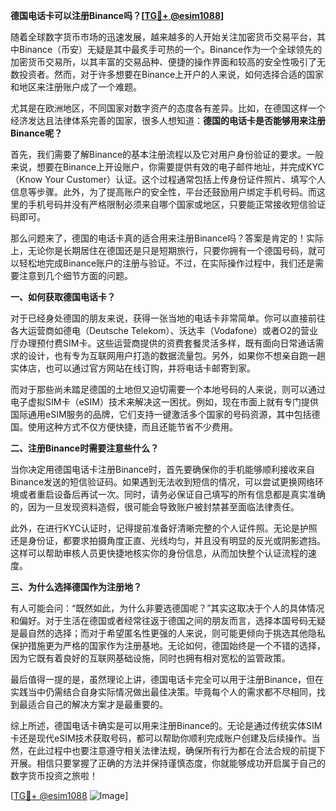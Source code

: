 **德国电话卡可以注册Binance吗？[[TG💪+ @esim1088](https://t.me/s/esim1088)]**

随着全球数字货币市场的迅速发展，越来越多的人开始关注加密货币交易平台，其中Binance（币安）无疑是其中最炙手可热的一个。Binance作为一个全球领先的加密货币交易所，以其丰富的交易品种、便捷的操作界面和较高的安全性吸引了无数投资者。然而，对于许多想要在Binance上开户的人来说，如何选择合适的国家和地区来注册账户成了一个难题。

尤其是在欧洲地区，不同国家对数字资产的态度各有差异。比如，在德国这样一个经济发达且法律体系完善的国家，很多人想知道：**德国的电话卡是否能够用来注册Binance呢？**

首先，我们需要了解Binance的基本注册流程以及它对用户身份验证的要求。一般来说，想要在Binance上开设账户，你需要提供有效的电子邮件地址，并完成KYC（Know Your Customer）认证。这个过程通常包括上传身份证件照片、填写个人信息等步骤。此外，为了提高账户的安全性，平台还鼓励用户绑定手机号码。而这里的手机号码并没有严格限制必须来自哪个国家或地区，只要能正常接收短信验证码即可。

那么问题来了，德国的电话卡真的适合用来注册Binance吗？答案是肯定的！实际上，无论你是长期居住在德国还是只是短期旅行，只要你拥有一个德国号码，就可以轻松地完成Binance账户的注册与验证。不过，在实际操作过程中，我们还是需要注意到几个细节方面的问题。

**一、如何获取德国电话卡？**

对于已经身处德国的朋友来说，获得一张当地的电话卡非常简单。你可以直接前往各大运营商如德电（Deutsche Telekom）、沃达丰（Vodafone）或者O2的营业厅办理预付费SIM卡。这些运营商提供的资费套餐灵活多样，既有面向日常通话需求的设计，也有专为互联网用户打造的数据流量包。另外，如果你不想亲自跑一趟实体店，也可以通过官方网站在线订购，并将电话卡邮寄到家。

而对于那些尚未踏足德国的土地但又迫切需要一个本地号码的人来说，则可以通过电子虚拟SIM卡（eSIM）技术来解决这一困扰。例如，现在市面上就有专门提供国际通用eSIM服务的品牌，它们支持一键激活多个国家的号码资源，其中包括德国。使用这种方式不仅方便快捷，而且还能节省不少费用。

**二、注册Binance时需要注意些什么？**

当你决定用德国电话卡注册Binance时，首先要确保你的手机能够顺利接收来自Binance发送的短信验证码。如果遇到无法收到短信的情况，可以尝试更换网络环境或者重启设备后再试一次。同时，请务必保证自己填写的所有信息都是真实准确的，因为一旦发现资料造假，很可能会导致账户被封禁甚至面临法律责任。

此外，在进行KYC认证时，记得提前准备好清晰完整的个人证件照。无论是护照还是身份证，都要求拍摄角度正直、光线均匀，并且没有明显的反光或阴影遮挡。这样可以帮助审核人员更快捷地核实你的身份信息，从而加快整个认证流程的速度。

**三、为什么选择德国作为注册地？**

有人可能会问：“既然如此，为什么非要选德国呢？”其实这取决于个人的具体情况和偏好。对于生活在德国或者经常往返于德国之间的朋友而言，选择本国号码无疑是最自然的选择；而对于希望匿名性更强的人来说，则可能更倾向于挑选其他隐私保护措施更为严格的国家作为注册基地。无论如何，德国始终是一个不错的选择，因为它既有着良好的互联网基础设施，同时也拥有相对宽松的监管政策。

最后值得一提的是，虽然理论上讲，德国电话卡完全可以用于注册Binance，但在实践当中仍需结合自身实际情况做出最佳决策。毕竟每个人的需求都不尽相同，找到最适合自己的解决方案才是最重要的。

综上所述，德国电话卡确实是可以用来注册Binance的。无论是通过传统实体SIM卡还是现代eSIM技术获取号码，都可以帮助你顺利完成账户创建及后续操作。当然，在此过程中也要注意遵守相关法律法规，确保所有行为都在合法合规的前提下开展。相信只要掌握了正确的方法并保持谨慎态度，你就能够成功开启属于自己的数字货币投资之旅啦！

[[TG💪+ @esim1088](https://t.me/s/esim1088) ![Image](https://i.postimg.cc/4NQfJmqS/Snipaste-2025-05-13-00-14-12.png)]